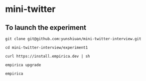# mini-twitter

## To launch the experiment

`git clone git@github.com:yunshiuan/mini-twitter-interview.git`

`cd mini-twitter-interview/experiment1`

`curl https://install.empirica.dev | sh`

`empirica upgrade`

`empirica`

